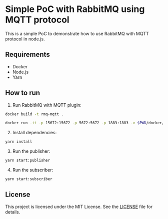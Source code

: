 # Simple PoC with RabbitMQ using MQTT protocol

This is a simple PoC to demonstrate how to use RabbitMQ with MQTT protocol in node.js.

## Requirements

- Docker
- Node.js
- Yarn

## How to run

1. Run RabbitMQ with MQTT plugin:

```bash
docker build -t rmq-mqtt .

docker run -it -p 15672:15672 -p 5672:5672 -p 1883:1883 -v $PWD/docker/var/lib/rabbitmq:/var/lib/rabbitmq rmq-mqtt
```

2. Install dependencies:

```bash
yarn install
```

3. Run the publisher:

```bash
yarn start:publisher
```

4. Run the subscriber:

```bash
yarn start:subscriber
```

## License

This project is licensed under the MIT License. See the [LICENSE](LICENSE) file for details.

